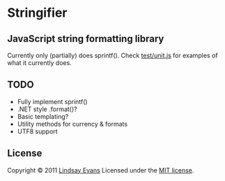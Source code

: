 # Stringifier
## JavaScript string formatting library

Currently only (partially) does sprintf().
Check [test/unit.js](test/unit.js) for examples of what it currently does.

## TODO
- Fully implement sprintf()
- .NET style .format()?
- Basic templating?
- Utility methods for currency & formats
- UTF8 support

## License

Copyright &copy; 2011 [Lindsay Evans](http://linz.id.au/)
Licensed under the [MIT license](http://www.opensource.org/licenses/mit-license.php).


